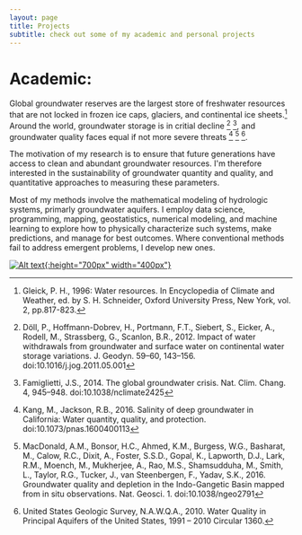 ```yaml
---
layout: page
title: Projects
subtitle: check out some of my academic and personal projects
---
```


# Academic:

Global groundwater reserves are the largest store of freshwater resources that are not locked in frozen ice caps, glaciers, and continental ice sheets.[^fn1] Around the world, groundwater storage is in critial decline [^fn2] [^fn3], and groundwater quality faces equal if not more severe threats [^fn4] [^fn5] [^fn6]. 

The motivation of my research is to ensure that future generations have access to clean and abundant groundwater resources. I'm therefore interested in the sustainability of groundwater quantity and quality, and quantitative approaches to measuring these parameters. 

Most of my methods involve the mathematical modeling of hydrologic systems, primarly groundwater aquifers. I employ data science, programming, mapping, geostatistics, numerical modeling, and machine learning to explore how to physically characterize such systems, make predictions, and manage for best outcomes. Where conventional methods fail to address emergent problems, I develop new ones.

[![Alt text](https://github.com/richpauloo/richpauloo.github.io/blob/master/gw_word_cloud.png){:height="700px" width="400px"}](http://google.com.com/)










[^fn1]: Gleick, P. H., 1996: Water resources. In Encyclopedia of Climate and Weather, ed. by S. H. Schneider, Oxford University Press, New York, vol. 2, pp.817-823.

[^fn2]: Döll, P., Hoffmann-Dobrev, H., Portmann, F.T., Siebert, S., Eicker, A., Rodell, M., Strassberg, G., Scanlon, B.R., 2012. Impact of water withdrawals from groundwater and surface water on continental water storage variations. J. Geodyn. 59–60, 143–156. doi:10.1016/j.jog.2011.05.001

[^fn3]: Famiglietti, J.S., 2014. The global groundwater crisis. Nat. Clim. Chang. 4, 945–948. doi:10.1038/nclimate2425

[^fn4]: Kang, M., Jackson, R.B., 2016. Salinity of deep groundwater in California: Water quantity, quality, and protection. doi:10.1073/pnas.1600400113

[^fn5]: MacDonald, A.M., Bonsor, H.C., Ahmed, K.M., Burgess, W.G., Basharat, M., Calow, R.C., Dixit, A., Foster, S.S.D., Gopal, K., Lapworth, D.J., Lark, R.M., Moench, M., Mukherjee, A., Rao, M.S., Shamsudduha, M., Smith, L., Taylor, R.G., Tucker, J., van Steenbergen, F., Yadav, S.K., 2016. Groundwater quality and depletion in the Indo-Gangetic Basin mapped from in situ observations. Nat. Geosci. 1. doi:10.1038/ngeo2791

[^fn6]: United States Geologic Survey, N.A.W.Q.A., 2010. Water Quality in Principal Aquifers of the United States, 1991 – 2010 Circular 1360.